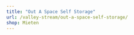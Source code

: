 ```yaml
---
title: "Out A Space Self Storage"
url: /valley-stream/out-a-space-self-storage/
shop: Mieten
---
```

